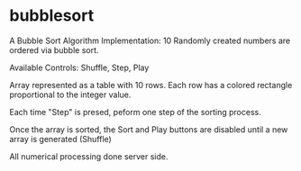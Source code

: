 bubblesort
==========

A Bubble Sort Algorithm Implementation: 
10 Randomly created numbers are ordered via bubble sort.

Available Controls: Shuffle, Step, Play

Array represented as a table with 10 rows. Each row has a colored rectangle proportional to the integer value.

Each time "Step" is presed, peform one step of the sorting process.

Once the array is sorted, the Sort and Play buttons are disabled until a new array is generated (Shuffle)

All numerical processing done server side.
